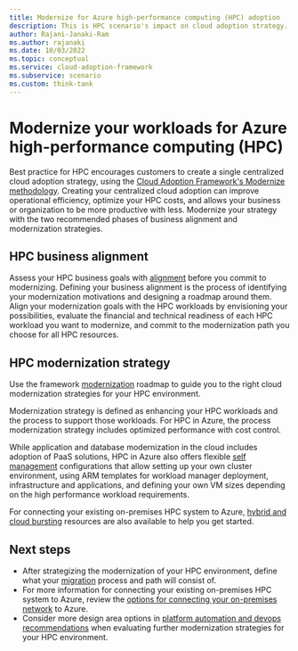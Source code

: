 ```yaml
---
title: Modernize for Azure high-performance computing (HPC) adoption
description: This is HPC scenario's impact on cloud adoption strategy.
author: Rajani-Janaki-Ram
ms.author: rajanaki
ms.date: 10/03/2022
ms.topic: conceptual
ms.service: cloud-adoption-framework
ms.subservice: scenario
ms.custom: think-tank
---
```


# Modernize your workloads for Azure high-performance computing (HPC)

Best practice for HPC encourages customers to create a single centralized cloud adoption strategy, using the [Cloud Adoption Framework's Modernize methodology](../../modernize/index.md). Creating your centralized cloud adoption can improve operational efficiency, optimize your HPC costs, and allows your business or organization to be more productive with less. Modernize your strategy with the two recommended phases of business alignment and modernization strategies.

## HPC business alignment

Assess your HPC business goals with [alignment](../../modernize/business-alignment/index.md) before you commit to modernizing. Defining your business alignment is the process of identifying your modernization motivations and designing a roadmap around them. Align your modernization goals with the HPC workloads by envisioning your possibilities, evaluate the financial and technical readiness of each HPC workload you want to modernize, and commit to the modernization path you choose for all HPC resources.


## HPC modernization strategy

Use the framework [modernization](../../modernize/modernize-strategies/index.md) roadmap to guide you to the right cloud modernization strategies for your HPC environment.

Modernization strategy is defined as enhancing your HPC workloads and the process to support those workloads. For HPC in Azure, the process modernization strategy includes optimized performance with cost control.

While application and database modernization in the cloud includes adoption of PaaS solutions, HPC in Azure also offers flexible [self management](/azure/architecture/topics/high-performance-computing#do-it-yourself) configurations that allow setting up your own cluster environment, using ARM templates for workload manager deployment, infrastructure and applications, and defining your own VM sizes depending on the high performance workload requirements.

For connecting your existing on-premises HPC system to Azure, [hybrid and cloud bursting](/azure/architecture/topics/high-performance-computing#hybrid-and-cloud-bursting) resources are also available to help you get started.



## Next steps

- After strategizing the modernization of your HPC environment, define what your [migration](./migrate.md) process and path will consist of.
- For more information for connecting your existing on-premises HPC system to Azure, review the [options for connecting your on-premises network](/azure/architecture/reference-architectures/hybrid-networking/) to Azure.
- Consider more design area options in [platform automation and devops recommendations](../../ready/landing-zone/design-area/platform-automation-devops.md) when evaluating further modernization strategies for your HPC environment.